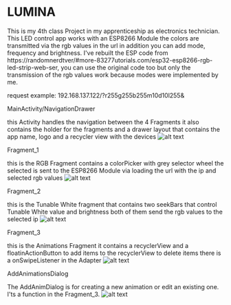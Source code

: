 # LUMINA
This is my 4th class Project in my apprenticeship as electronics technician. 
This LED control app works with an ESP8266 Module the colors are transmitted via the rgb values in the url in addition you can add mode, frequency and brightness. I've rebuilt the ESP code from https://randomnerdtver/#more-83277utorials.com/esp32-esp8266-rgb-led-strip-web-ser, you can use the original code too but only the transmission of the rgb values work because modes were implemented by me.

request example: 192.168.137.122/?r255g255b255m10d10l255&


MainActivity/NavigationDrawer

this Activity handles the navigation between the 4 Fragments
it also contains the holder for the fragments and a drawer layout that contains the app name,
logo and a recycler view with the devices
![alt text](https://static.wixstatic.com/media/263f5b_7047135c29a549ddb337e7105b3cd12e~mv2.jpg/v1/fill/w_300,h_576,al_c,q_80,usm_0.66_1.00_0.01/Screenshot_20200130-132338_COLORRIZE_edi.webp)


Fragment_1

this is the RGB Fragment contains a colorPicker with grey selector wheel
the selected is sent to the ESP8266 Module via loading the url with the ip and selected rgb values
![alt text](https://static.wixstatic.com/media/263f5b_7bc38c0fac7249c8ac52508685ba68c7~mv2.jpg/v1/fill/w_300,h_576,al_c,q_80,usm_0.66_1.00_0.01/Screenshot_20200130-132345_COLORRIZE_edited.webp)


Fragment_2

this is the Tunable White fragment that contains two seekBars that control
Tunable White value and brightness both of them send the rgb values to the selected ip
![alt text](https://static.wixstatic.com/media/263f5b_28c68d12a67b4af6aff95c6f189a9de1~mv2.jpg/v1/fill/w_300,h_576,al_c,q_80,usm_0.66_1.00_0.01/Screenshot_20200130-132354_COLORRIZE_edi.webp)


Fragment_3

this is the Animations Fragment it contains a recyclerView
and a floatinActionButton to add items to the recyclerView to
delete items there is a onSwipeListener in the Adapter
![alt text](https://static.wixstatic.com/media/263f5b_cb5fd0317181477d81a2c749b12bdf99~mv2.jpg/v1/fill/w_300,h_576,al_c,q_80,usm_0.66_1.00_0.01/Screenshot_20200130-132405_COLORRIZE_edi.webp)


AddAnimationsDialog

The AddAnimDialog is for creating a new animation or edit an existing one. I'ts a function in the Fragment_3.
![alt text](https://github.com/wrusl/lumina/blob/master/Screenshot_20200124-151151_LUMINA.jpg)
